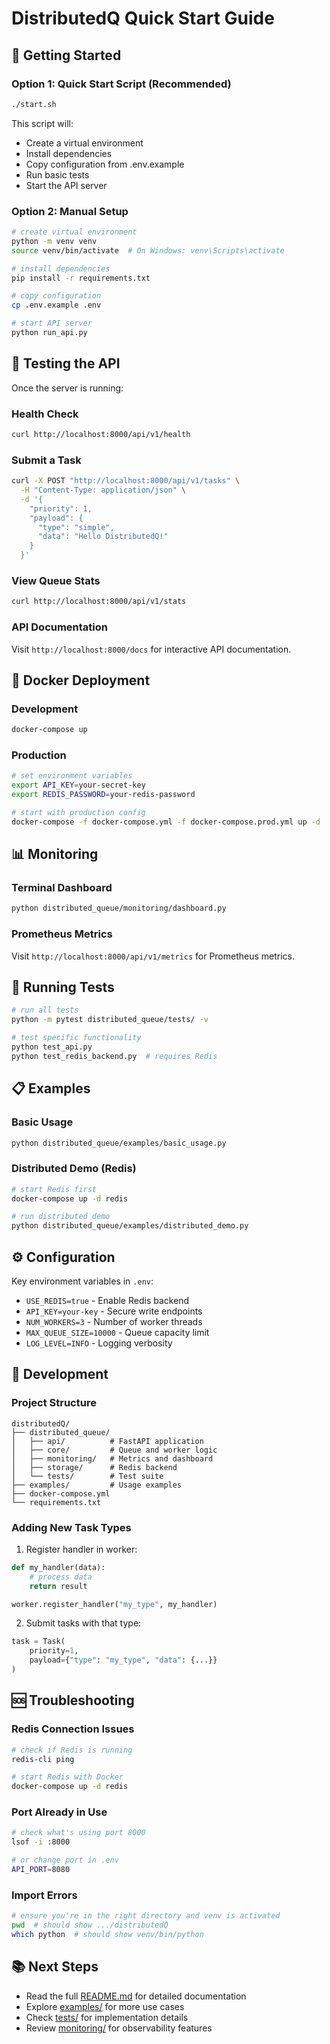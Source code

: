 # DistributedQ Quick Start Guide

## 🚀 Getting Started

### Option 1: Quick Start Script (Recommended)
```bash
./start.sh
```

This script will:
- Create a virtual environment
- Install dependencies
- Copy configuration from .env.example
- Run basic tests
- Start the API server

### Option 2: Manual Setup
```bash
# create virtual environment
python -m venv venv
source venv/bin/activate  # On Windows: venv\Scripts\activate

# install dependencies
pip install -r requirements.txt

# copy configuration
cp .env.example .env

# start API server
python run_api.py
```

## 🎯 Testing the API

Once the server is running:

### Health Check
```bash
curl http://localhost:8000/api/v1/health
```

### Submit a Task
```bash
curl -X POST "http://localhost:8000/api/v1/tasks" \
  -H "Content-Type: application/json" \
  -d '{
    "priority": 1,
    "payload": {
      "type": "simple",
      "data": "Hello DistributedQ!"
    }
  }'
```

### View Queue Stats
```bash
curl http://localhost:8000/api/v1/stats
```

### API Documentation
Visit `http://localhost:8000/docs` for interactive API documentation.

## 🐳 Docker Deployment

### Development
```bash
docker-compose up
```

### Production
```bash
# set environment variables
export API_KEY=your-secret-key
export REDIS_PASSWORD=your-redis-password

# start with production config
docker-compose -f docker-compose.yml -f docker-compose.prod.yml up -d
```

## 📊 Monitoring

### Terminal Dashboard
```bash
python distributed_queue/monitoring/dashboard.py
```

### Prometheus Metrics
Visit `http://localhost:8000/api/v1/metrics` for Prometheus metrics.

## 🧪 Running Tests

```bash
# run all tests
python -m pytest distributed_queue/tests/ -v

# test specific functionality
python test_api.py
python test_redis_backend.py  # requires Redis
```

## 📋 Examples

### Basic Usage
```bash
python distributed_queue/examples/basic_usage.py
```

### Distributed Demo (Redis)
```bash
# start Redis first
docker-compose up -d redis

# run distributed demo
python distributed_queue/examples/distributed_demo.py
```

## ⚙️ Configuration

Key environment variables in `.env`:

- `USE_REDIS=true` - Enable Redis backend
- `API_KEY=your-key` - Secure write endpoints
- `NUM_WORKERS=3` - Number of worker threads
- `MAX_QUEUE_SIZE=10000` - Queue capacity limit
- `LOG_LEVEL=INFO` - Logging verbosity

## 🔧 Development

### Project Structure
```
distributedQ/
├── distributed_queue/
│   ├── api/          # FastAPI application
│   ├── core/         # Queue and worker logic
│   ├── monitoring/   # Metrics and dashboard
│   ├── storage/      # Redis backend
│   └── tests/        # Test suite
├── examples/         # Usage examples
├── docker-compose.yml
└── requirements.txt
```

### Adding New Task Types
1. Register handler in worker:
```python
def my_handler(data):
    # process data
    return result

worker.register_handler("my_type", my_handler)
```

2. Submit tasks with that type:
```python
task = Task(
    priority=1,
    payload={"type": "my_type", "data": {...}}
)
```

## 🆘 Troubleshooting

### Redis Connection Issues
```bash
# check if Redis is running
redis-cli ping

# start Redis with Docker
docker-compose up -d redis
```

### Port Already in Use
```bash
# check what's using port 8000
lsof -i :8000

# or change port in .env
API_PORT=8080
```

### Import Errors
```bash
# ensure you're in the right directory and venv is activated
pwd  # should show .../distributedQ
which python  # should show venv/bin/python
```

## 📚 Next Steps

- Read the full [README.md](README.md) for detailed documentation
- Explore [examples/](examples/) for more use cases
- Check [tests/](distributed_queue/tests/) for implementation details
- Review [monitoring/](distributed_queue/monitoring/) for observability features